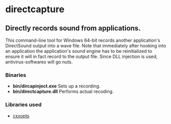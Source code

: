 # directcapture
## Directly records sound from applications.

This command-line tool for Windows 64-bit records another application's DirectSound output into a wave file.
Note that immediately after hooking into an application the application's sound engine has to be reinitialized to ensure it will in fact record to the output file. Since DLL injection is used, antivirus-softwares will go nuts. 

### Binaries
* **bin/dircapinject.exe** Sets up a recording.
* **bin/directcapture.dll** Performs actual recoding.

### Libraries used
* [cxxopts](https://github.com/jarro2783/cxxopts)
